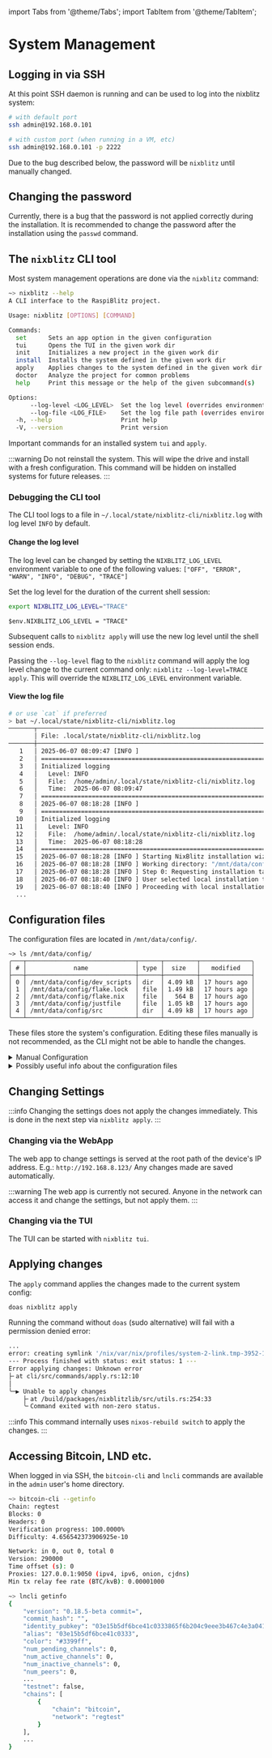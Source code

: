 import Tabs from '@theme/Tabs';
import TabItem from '@theme/TabItem';

# System Management

## Logging in via SSH

At this point SSH daemon is running and can be used to log into the nixblitz system:

```bash
# with default port
ssh admin@192.168.0.101

# with custom port (when running in a VM, etc)
ssh admin@192.168.0.101 -p 2222
```

Due to the bug described below, the password will be `nixblitz` until manually changed.

## Changing the password

Currently, there is a bug that the password is not applied correctly during the installation. It is recommended to change the password after the installation using the `passwd` command.

## The `nixblitz` CLI tool

Most system management operations are done via the `nixblitz` command:

```bash
~> nixblitz --help
A CLI interface to the RaspiBlitz project.

Usage: nixblitz [OPTIONS] [COMMAND]

Commands:
  set      Sets an app option in the given configuration
  tui      Opens the TUI in the given work dir
  init     Initializes a new project in the given work dir
  install  Installs the system defined in the given work dir
  apply    Applies changes to the system defined in the given work dir
  doctor   Analyze the project for common problems
  help     Print this message or the help of the given subcommand(s)

Options:
      --log-level <LOG_LEVEL>  Set the log level (overrides environment variable and config file)
      --log-file <LOG_FILE>    Set the log file path (overrides environment variable and default)
  -h, --help                   Print help
  -V, --version                Print version
```

Important commands for an installed system `tui` and `apply`.

:::warning
Do not reinstall the system. This will wipe the drive and install with a fresh configuration. This command will be hidden on installed systems for future releases.
:::

### Debugging the CLI tool

The CLI tool logs to a file in `~/.local/state/nixblitz-cli/nixblitz.log` with log level `INFO` by default.

#### Change the log level

The log level can be changed by setting the `NIXBLITZ_LOG_LEVEL` environment variable to one of the following values: `["OFF", "ERROR", "WARN", "INFO", "DEBUG", "TRACE"]`

Set the log level for the duration of the current shell session:
<Tabs groupId="shell-type">
<TabItem value="bash" label="bash">

```bash
export NIXBLITZ_LOG_LEVEL="TRACE"
```

</TabItem>
<TabItem value="nushell" label="nu" default>

```nu
$env.NIXBLITZ_LOG_LEVEL = "TRACE"
```

</TabItem>
</Tabs>

Subsequent calls to `nixblitz apply` will use the new log level until the shell session ends.

Passing the `--log-level` flag to the `nixblitz` command will apply the log level change to the current command only: `nixblitz --log-level=TRACE apply`. This will override the `NIXBLITZ_LOG_LEVEL` environment variable.

#### View the log file

```bash
# or use `cat` if preferred
> bat ~/.local/state/nixblitz-cli/nixblitz.log
───────┬────────────────────────────────────────────────────────────────────────────
       │ File: .local/state/nixblitz-cli/nixblitz.log
───────┼────────────────────────────────────────────────────────────────────────────
   1   │ 2025-06-07 08:09:47 [INFO ]
   2   │ ===========================================================================
   3   │ Initialized logging
   4   │   Level: INFO
   5   │   File:  /home/admin/.local/state/nixblitz-cli/nixblitz.log
   6   │   Time:  2025-06-07 08:09:47
   7   │ ===========================================================================
   8   │ 2025-06-07 08:18:28 [INFO ]
   9   │ ===========================================================================
  10   │ Initialized logging
  11   │   Level: INFO
  12   │   File:  /home/admin/.local/state/nixblitz-cli/nixblitz.log
  13   │   Time:  2025-06-07 08:18:28
  14   │ ===========================================================================
  15   │ 2025-06-07 08:18:28 [INFO ] Starting NixBlitz installation wizard
  16   │ 2025-06-07 08:18:28 [INFO ] Working directory: "/mnt/data/config"
  17   │ 2025-06-07 08:18:28 [INFO ] Step 0: Requesting installation target selection (local/remote)
  18   │ 2025-06-07 08:18:40 [INFO ] User selected local installation target
  19   │ 2025-06-07 08:18:40 [INFO ] Proceeding with local installation
  ...
```

## Configuration files

The configuration files are located in `/mnt/data/config/`.

```
~> ls /mnt/data/config/
╭───┬──────────────────────────────┬──────┬─────────┬──────────────╮
│ # │             name             │ type │  size   │   modified   │
├───┼──────────────────────────────┼──────┼─────────┼──────────────┤
│ 0 │ /mnt/data/config/dev_scripts │ dir  │ 4.09 kB │ 17 hours ago │
│ 1 │ /mnt/data/config/flake.lock  │ file │ 1.49 kB │ 17 hours ago │
│ 2 │ /mnt/data/config/flake.nix   │ file │   564 B │ 17 hours ago │
│ 3 │ /mnt/data/config/justfile    │ file │ 1.05 kB │ 17 hours ago │
│ 4 │ /mnt/data/config/src         │ dir  │ 4.09 kB │ 17 hours ago │
╰───┴──────────────────────────────┴──────┴─────────┴──────────────╯
```

These files store the system's configuration. Editing these files manually is not recommended, as the CLI might not be able to handle the changes.

<details>
    <summary>Manual Configuration</summary>

The configuration can be managed manually from this point on, but experience with Nix and NixOS is recommended.
The actual configuration is located in `/mnt/data/config/src/configuration.common.nix`. There are several subfolders with specialized configuration files for various platforms.

</details>

<details>
    <summary>Possibly useful info about the configuration files</summary>

    The configuration files are a git repository. The cli creates a new commit when changes are applied. The commits can be manually pushed to a remote repository.
    ```bash
    /mnt/data/config/src> git log

    commit b2e60b3de1e686297ab3dbf2c5bcb10119263f55 (HEAD -> main)
    Author: nixblitz <nixblitz>
    Date:   Sat Jun 7 08:23:05 2025 -0400

        update config

    commit 8b71372ad678f8224f13e050e965ae25ac2d10ee
    Author: nixblitz <nixblitz>
    Date:   Fri Jun 6 20:28:24 2025 +0200

        system installed

    commit b60ef45ad85f3b55e42f6dc56495b9b68474c661
    Author: nixblitz <nixblitz>
    Date:   Fri Jun 6 20:25:53 2025 +0200

        init
    ```

</details>

## Changing Settings

:::info
Changing the settings does not apply the changes immediately. This is done in the next step via `nixblitz apply`.
:::

### Changing via the WebApp

The web app to change settings is served at the root path of the device's IP address. E.g.: `http://192.168.8.123/` Any changes made are saved automatically.

:::warning
The web app is currently not secured. Anyone in the network can access it and change the settings, but not apply them.
:::

### Changing via the TUI

The TUI can be started with `nixblitz tui`.

## Applying changes

The `apply` command applies the changes made to the current system config:

```bash
doas nixblitz apply
```

Running the command without `doas` (sudo alternative) will fail with a permission denied error:

```bash
...
error: creating symlink '/nix/var/nix/profiles/system-2-link.tmp-3952-130241961' -> '/nix/store/59rcn6ssqmgcr5nv46g4nazhisf2mnqm-nixos-system-nixblitzvm-25.11.20250603.c2a0396': Permission denied
--- Process finished with status: exit status: 1 ---
Error applying changes: Unknown error
├╴at cli/src/commands/apply.rs:12:10
│
╰─▶ Unable to apply changes
    ├╴at /build/packages/nixblitzlib/src/utils.rs:254:33
    ╰╴Command exited with non-zero status.
```

:::info
This command internally uses `nixos-rebuild switch` to apply the changes.
:::

## Accessing Bitcoin, LND etc.

When logged in via SSH, the `bitcoin-cli` and `lncli` commands are available in the `admin` user's home directory.

```bash
~> bitcoin-cli --getinfo
Chain: regtest
Blocks: 0
Headers: 0
Verification progress: 100.0000%
Difficulty: 4.656542373906925e-10

Network: in 0, out 0, total 0
Version: 290000
Time offset (s): 0
Proxies: 127.0.0.1:9050 (ipv4, ipv6, onion, cjdns)
Min tx relay fee rate (BTC/kvB): 0.00001000
```

```bash
~> lncli getinfo
{
    "version": "0.18.5-beta commit=",
    "commit_hash": "",
    "identity_pubkey": "03e15b5df6bce41c0333865f6b204c9eee3b467c4e3a0416790b18c897201ce95f",
    "alias": "03e15b5df6bce41c0333",
    "color": "#3399ff",
    "num_pending_channels": 0,
    "num_active_channels": 0,
    "num_inactive_channels": 0,
    "num_peers": 0,
    ...
    "testnet": false,
    "chains": [
        {
            "chain": "bitcoin",
            "network": "regtest"
        }
    ],
    ...
}
```
